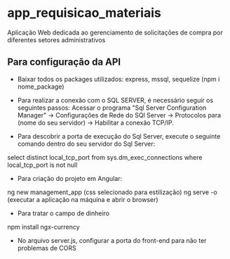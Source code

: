 # app_requisicao_materiais
Aplicação Web dedicada ao gerenciamento de solicitações de compra por diferentes setores administrativos

## Para configuração da API

- Baixar todos os packages utilizados: express, mssql, sequelize (npm i nome_package)

- Para realizar a conexão com o SQL SERVER, é necessário seguir os seguintes passos: Acessar o programa "Sql Server Configuration Manager" -> Configurações de Rede do SQl Server -> Protocolos para (nome do seu servidor) -> Habilitar a conexão TCP/IP. 

- Para descobrir a porta de execução do Sql Server, execute o seguinte comando dentro do seu servidor do Sql Server:

select distinct local_tcp_port
  from sys.dm_exec_connections
 where local_tcp_port is not null

- Para criação do projeto em Angular: 

ng new management_app (css selecionado para estilização)
ng serve -o (executar a aplicação na máquina e abrir o browser)

- Para tratar o campo de dinheiro

npm install ngx-currency

- No arquivo server.js, configurar a porta do front-end para não ter problemas de CORS